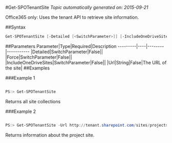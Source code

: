 #Get-SPOTenantSite
*Topic automatically generated on: 2015-09-21*

Office365 only: Uses the tenant API to retrieve site information.

##Syntax
```powershell
Get-SPOTenantSite [-Detailed [<SwitchParameter>]] [-IncludeOneDriveSites [<SwitchParameter>]] [-Force [<SwitchParameter>]] [-Url <String>]
```


##Parameters
Parameter|Type|Required|Description
---------|----|--------|-----------
|Detailed|SwitchParameter|False||
|Force|SwitchParameter|False||
|IncludeOneDriveSites|SwitchParameter|False||
|Url|String|False|The URL of the site|
##Examples

###Example 1
```powershell

PS:> Get-SPOTenantSite
```
Returns all site collections

###Example 2
```powershell

PS:> Get-SPOTenantSite -Url http://tenant.sharepoint.com/sites/projects
```
Returns information about the project site.

